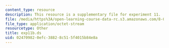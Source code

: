 ```yaml
---
content_type: resource
description: This resource is a supplementary file for experiment 11.
file: /media/https%3A/open-learning-course-data-rc.s3.amazonaws.com/8-02t-electricity-and-magnetism-spring-2005/024709820efc38828c515f4015b84e8a_exp11b.ds
file_type: application/octet-stream
resourcetype: Other
title: exp11b.ds
uid: 02470982-0efc-3882-8c51-5f4015b84e8a
---
```

